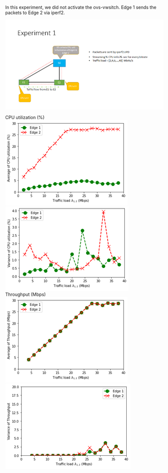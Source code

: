 In this experiment, we did not activate the ovs-vwsitch. Edge 1 sends the packets to Edge 2 via iperf2. 

![Experiment1](./pic.png)

CPU utilization (%) <br/>
![CPU utilization](./CPU_utl_ex1_version3.png)
![var of CPU utilization](./varCPU_utl_ex1_version3.png) <br/>
Throughput (Mbps) <br/>
![Throughput](./Throughput_ex1_V3.png) 
![varThroughput](./varThroughput_v3.png)
